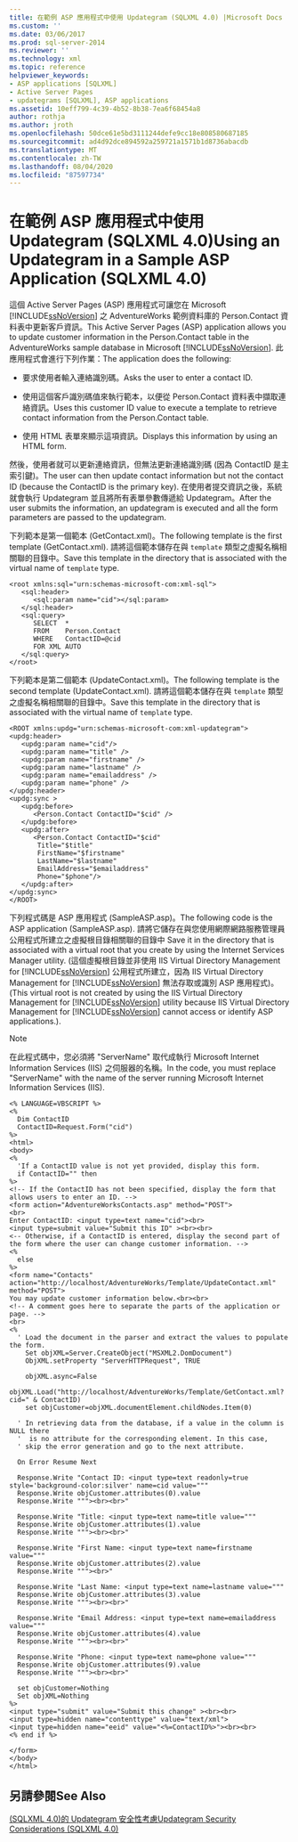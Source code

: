 ```yaml
---
title: 在範例 ASP 應用程式中使用 Updategram (SQLXML 4.0) |Microsoft Docs
ms.custom: ''
ms.date: 03/06/2017
ms.prod: sql-server-2014
ms.reviewer: ''
ms.technology: xml
ms.topic: reference
helpviewer_keywords:
- ASP applications [SQLXML]
- Active Server Pages
- updategrams [SQLXML], ASP applications
ms.assetid: 10eff799-4c39-4b52-8b38-7ea6f68454a8
author: rothja
ms.author: jroth
ms.openlocfilehash: 50dce61e5bd3111244defe9cc18e808580687185
ms.sourcegitcommit: ad4d92dce894592a259721a1571b1d8736abacdb
ms.translationtype: MT
ms.contentlocale: zh-TW
ms.lasthandoff: 08/04/2020
ms.locfileid: "87597734"
---
```

# <a name="using-an-updategram-in-a-sample-asp-application-sqlxml-40"></a><span data-ttu-id="ea58c-102">在範例 ASP 應用程式中使用 Updategram (SQLXML 4.0)</span><span class="sxs-lookup"><span data-stu-id="ea58c-102">Using an Updategram in a Sample ASP Application (SQLXML 4.0)</span></span>
  <span data-ttu-id="ea58c-103">這個 Active Server Pages (ASP) 應用程式可讓您在 Microsoft [!INCLUDE[ssNoVersion](../../../includes/ssnoversion-md.md)] 之 AdventureWorks 範例資料庫的 Person.Contact 資料表中更新客戶資訊。</span><span class="sxs-lookup"><span data-stu-id="ea58c-103">This Active Server Pages (ASP) application allows you to update customer information in the Person.Contact table in the AdventureWorks sample database in Microsoft [!INCLUDE[ssNoVersion](../../../includes/ssnoversion-md.md)].</span></span> <span data-ttu-id="ea58c-104">此應用程式會進行下列作業：</span><span class="sxs-lookup"><span data-stu-id="ea58c-104">The application does the following:</span></span>  
  
-   <span data-ttu-id="ea58c-105">要求使用者輸入連絡識別碼。</span><span class="sxs-lookup"><span data-stu-id="ea58c-105">Asks the user to enter a contact ID.</span></span>  
  
-   <span data-ttu-id="ea58c-106">使用這個客戶識別碼值來執行範本，以便從 Person.Contact 資料表中擷取連絡資訊。</span><span class="sxs-lookup"><span data-stu-id="ea58c-106">Uses this customer ID value to execute a template to retrieve contact information from the Person.Contact table.</span></span>  
  
-   <span data-ttu-id="ea58c-107">使用 HTML 表單來顯示這項資訊。</span><span class="sxs-lookup"><span data-stu-id="ea58c-107">Displays this information by using an HTML form.</span></span>  
  
 <span data-ttu-id="ea58c-108">然後，使用者就可以更新連絡資訊，但無法更新連絡識別碼 (因為 ContactID 是主索引鍵)。</span><span class="sxs-lookup"><span data-stu-id="ea58c-108">The user can then update contact information but not the contact ID (because the ContactID is the primary key).</span></span> <span data-ttu-id="ea58c-109">在使用者提交資訊之後，系統就會執行 Updategram 並且將所有表單參數傳遞給 Updategram。</span><span class="sxs-lookup"><span data-stu-id="ea58c-109">After the user submits the information, an updategram is executed and all the form parameters are passed to the updategram.</span></span>  
  
 <span data-ttu-id="ea58c-110">下列範本是第一個範本 (GetContact.xml)。</span><span class="sxs-lookup"><span data-stu-id="ea58c-110">The following template is the first template (GetContact.xml).</span></span> <span data-ttu-id="ea58c-111">請將這個範本儲存在與 `template` 類型之虛擬名稱相關聯的目錄中。</span><span class="sxs-lookup"><span data-stu-id="ea58c-111">Save this template in the directory that is associated with the virtual name of `template` type.</span></span>  
  
```  
<root xmlns:sql="urn:schemas-microsoft-com:xml-sql">  
   <sql:header>  
      <sql:param name="cid"></sql:param>  
   </sql:header>  
   <sql:query>  
      SELECT  *   
      FROM    Person.Contact  
      WHERE   ContactID=@cid   
      FOR XML AUTO  
   </sql:query>  
</root>  
```  
  
 <span data-ttu-id="ea58c-112">下列範本是第二個範本 (UpdateContact.xml)。</span><span class="sxs-lookup"><span data-stu-id="ea58c-112">The following template is the second template (UpdateContact.xml).</span></span> <span data-ttu-id="ea58c-113">請將這個範本儲存在與 `template` 類型之虛擬名稱相關聯的目錄中。</span><span class="sxs-lookup"><span data-stu-id="ea58c-113">Save this template in the directory that is associated with the virtual name of `template` type.</span></span>  
  
```  
<ROOT xmlns:updg="urn:schemas-microsoft-com:xml-updategram">  
<updg:header>  
   <updg:param name="cid"/>  
   <updg:param name="title" />  
   <updg:param name="firstname" />  
   <updg:param name="lastname" />  
   <updg:param name="emailaddress" />  
   <updg:param name="phone" />  
</updg:header>  
<updg:sync >  
   <updg:before>  
      <Person.Contact ContactID="$cid" />   
   </updg:before>  
   <updg:after>  
      <Person.Contact ContactID="$cid"   
       Title="$title"  
       FirstName="$firstname"  
       LastName="$lastname"  
       EmailAddress="$emailaddress"  
       Phone="$phone"/>  
   </updg:after>  
</updg:sync>  
</ROOT>  
```  
  
 <span data-ttu-id="ea58c-114">下列程式碼是 ASP 應用程式 (SampleASP.asp)。</span><span class="sxs-lookup"><span data-stu-id="ea58c-114">The following code is the ASP application (SampleASP.asp).</span></span> <span data-ttu-id="ea58c-115">請將它儲存在與您使用網際網路服務管理員公用程式所建立之虛擬根目錄相關聯的目錄中 </span><span class="sxs-lookup"><span data-stu-id="ea58c-115">Save it in the directory that is associated with a virtual root that you create by using the Internet Services Manager utility.</span></span> <span data-ttu-id="ea58c-116">(這個虛擬根目錄並非使用 IIS Virtual Directory Management for [!INCLUDE[ssNoVersion](../../../includes/ssnoversion-md.md)] 公用程式所建立，因為 IIS Virtual Directory Management for [!INCLUDE[ssNoVersion](../../../includes/ssnoversion-md.md)] 無法存取或識別 ASP 應用程式)。</span><span class="sxs-lookup"><span data-stu-id="ea58c-116">(This virtual root is not created by using the IIS Virtual Directory Management for [!INCLUDE[ssNoVersion](../../../includes/ssnoversion-md.md)] utility because IIS Virtual Directory Management for [!INCLUDE[ssNoVersion](../../../includes/ssnoversion-md.md)] cannot access or identify ASP applications.).</span></span>  
  
> [!NOTE]  
>  <span data-ttu-id="ea58c-117">在此程式碼中，您必須將 "ServerName" 取代成執行 Microsoft Internet Information Services (IIS) 之伺服器的名稱。</span><span class="sxs-lookup"><span data-stu-id="ea58c-117">In the code, you must replace "ServerName" with the name of the server running Microsoft Internet Information Services (IIS).</span></span>  
  
```  
<% LANGUAGE=VBSCRIPT %>  
<%  
  Dim ContactID  
  ContactID=Request.Form("cid")  
%>  
<html>  
<body>  
<%  
  'If a ContactID value is not yet provided, display this form.  
  if ContactID="" then  
%>  
<!-- If the ContactID has not been specified, display the form that allows users to enter an ID. -->  
<form action="AdventureWorksContacts.asp" method="POST">  
<br>  
Enter ContactID: <input type=text name="cid"><br>  
<input type=submit value="Submit this ID" ><br><br>  
<-- Otherwise, if a ContactID is entered, display the second part of the form where the user can change customer information. -->  
<%  
  else  
%>  
<form name="Contacts" action="http://localhost/AdventureWorks/Template/UpdateContact.xml" method="POST">  
You may update customer information below.<br><br>  
<!-- A comment goes here to separate the parts of the application or page. -->  
<br>  
<%  
  ' Load the document in the parser and extract the values to populate the form.  
    Set objXML=Server.CreateObject("MSXML2.DomDocument")  
    ObjXML.setProperty "ServerHTTPRequest", TRUE  
  
    objXML.async=False  
    objXML.Load("http://localhost/AdventureWorks/Template/GetContact.xml?cid=" & ContactID)  
    set objCustomer=objXML.documentElement.childNodes.Item(0)  
  
  ' In retrieving data from the database, if a value in the column is NULL there  
  '  is no attribute for the corresponding element. In this case,  
  ' skip the error generation and go to the next attribute.  
  
  On Error Resume Next  
  
  Response.Write "Contact ID: <input type=text readonly=true style='background-color:silver' name=cid value="""  
  Response.Write objCustomer.attributes(0).value  
  Response.Write """><br><br>"  
  
  Response.Write "Title: <input type=text name=title value="""  
  Response.Write objCustomer.attributes(1).value  
  Response.Write """><br><br>"  
  
  Response.Write "First Name: <input type=text name=firstname value="""  
  Response.Write objCustomer.attributes(2).value  
  Response.Write """><br>"  
  
  Response.Write "Last Name: <input type=text name=lastname value="""  
  Response.Write objCustomer.attributes(3).value  
  Response.Write """><br><br>"  
  
  Response.Write "Email Address: <input type=text name=emailaddress value="""  
  Response.Write objCustomer.attributes(4).value  
  Response.Write """><br><br>"  
  
  Response.Write "Phone: <input type=text name=phone value="""  
  Response.Write objCustomer.attributes(9).value  
  Response.Write """><br><br>"  
  
  set objCustomer=Nothing  
  Set objXML=Nothing  
%>  
<input type="submit" value="Submit this change" ><br><br>  
<input type=hidden name="contenttype" value="text/xml">  
<input type=hidden name="eeid" value="<%=ContactID%>"><br><br>  
<% end if %>  
  
</form>  
</body>  
</html>  
```  
  
## <a name="see-also"></a><span data-ttu-id="ea58c-118">另請參閱</span><span class="sxs-lookup"><span data-stu-id="ea58c-118">See Also</span></span>  
 [<span data-ttu-id="ea58c-119">&#40;SQLXML 4.0&#41;的 Updategram 安全性考慮</span><span class="sxs-lookup"><span data-stu-id="ea58c-119">Updategram Security Considerations &#40;SQLXML 4.0&#41;</span></span>](../security/updategram-security-considerations-sqlxml-4-0.md)  
  
  
